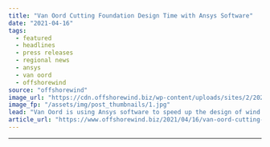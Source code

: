 ```yaml
---
title: "Van Oord Cutting Foundation Design Time with Ansys Software"
date: "2021-04-16"
tags: 
  - featured
  - headlines
  - press releases
  - regional news
  - ansys
  - van oord
  - offshorewind
source: "offshorewind"
image_url: "https://cdn.offshorewind.biz/wp-content/uploads/sites/2/2021/04/16143503/Van-Oord-Cuts-Foundation-Design-Time-with-Ansys-Software.jpg"
image_fp: "/assets/img/post_thumbnails/1.jpg"
lead: "Van Oord is using Ansys software to speed up the design of wind turbine foundations"
article_url: "https://www.offshorewind.biz/2021/04/16/van-oord-cutting-foundation-design-time-with-ansys-software/"
---
```


---
